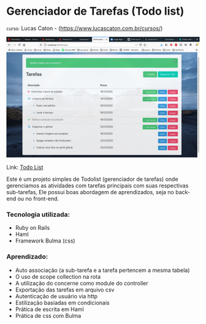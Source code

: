 # Gerenciador de Tarefas (Todo list)

<small>curso:</small> Lucas Caton - (https://www.lucascaton.com.br/cursos/)

![tela do projeto](https://github.com/wlosantos/Todo-Caton/blob/master/app/assets/images/telaGeral.png)
<p>
  Link:
  <a href='https://w3ntodolist.herokuapp.com/' target='_blank'>Todo List</a>
</p>

Este é um projeto simples de Todolist (gerenciador de tarefas) onde gerenciamos as atividades com tarefas principais com suas respectivas sub-tarefas, Ele possui boas abordagem de aprendizados, seja no back-end ou no front-end.

### Tecnologia utilizada:

* Ruby on Rails
* Haml
* Framework Bulma (css)

### Aprendizado:

* Auto associação (a sub-tarefa e a tarefa pertencem a mesma tabela)
* O uso de scope collection na rota
* A utilização do concerne como module do controller
* Exportação das tarefas em arquivo csv
* Autenticação de usuário via http
* Estilização basiadas em condicionais
* Prática de escrita em Haml
* Prática de css com Bulma
